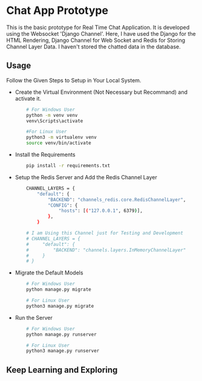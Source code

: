 # Chat App Prototype
This is the basic prototype for Real Time Chat Application. It is developed using the Websocket 'Django Channel'. Here, I have used the Django for the HTML Rendering, Django Channel for Web Socket and Redis for Storing Channel Layer Data. I haven't stored the chatted data in the database. 

## Usage
Follow the Given Steps to Setup in Your Local System. 
- Create the Virtual Environment (Not Necessary but Recommand) and activate it.
    ```bash
        # For Windows User
        python -m venv venv
        venv\Scripts\activate

        #For Linux User
        python3 -m virtualenv venv
        source venv/bin/activate

    ```
- Install the Requirements
    ```bash
        pip install -r requirements.txt
    ```
- Setup the Redis Server and Add the Redis Channel Layer
    ```bash
        CHANNEL_LAYERS = {
            "default": {
                "BACKEND": "channels_redis.core.RedisChannelLayer",
                "CONFIG": {
                    "hosts": [("127.0.0.1", 6379)],
                },
            }

        # I am Using this Channel just for Testing and Development
        # CHANNEL_LAYERS = {
        #     "default": {
        #         "BACKEND": "channels.layers.InMemoryChannelLayer"
        #     }
        # }
    ```

- Migrate the Default Models
    ```bash
        # For Windows User
        python manage.py migrate

        # For Linux User
        python3 manage.py migrate

    ```
- Run the Server
    ```bash
        # For Windows User
        python manage.py runserver 

        # For Linux User
        python3 manage.py runserver 
    ```

## Keep Learning and Exploring